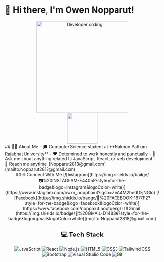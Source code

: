 # 👋 Hi there, I'm Owen Nopparut!
<div align="center">
  <img src="https://raw.githubusercontent.com/SP-XD/SP-XD/main/images/dev-working.gif" alt="Developer coding" width="300" />
</div>
<div id="header" align="center">
  <img src="https://media.giphy.com/media/M9gbBd9nbDrOTu1Mqx/giphy.gif" width="100"/>
</div>
## 👨‍💻 About Me
- 🎓 Computer Science student at **Nakhon Pathom Rajabhat University**
- ❤️ Determined to work honestly and punctually
- 💬 Ask me about anything related to JavaScript, React, or web development
- 📩 Reach me anytime: [Nopparut2818@gmail.com](mailto:Nopparut2818@gmail.com)

<div align="center">
## 🌐 Connect With Me
[![Instagram](https://img.shields.io/badge/📷%20INSTAGRAM-E4405F?style=for-the-badge&logo=instagram&logoColor=white)](https://www.instagram.com/owxn_noppharut?igsh=ZnA4M2hndDFjNGlo)
[![Facebook](https://img.shields.io/badge/📘%20FACEBOOK-1877F2?style=for-the-badge&logo=facebook&logoColor=white)](https://www.facebook.com/nopparut.nootueng/)
[![Gmail](https://img.shields.io/badge/📧%20GMAIL-D14836?style=for-the-badge&logo=gmail&logoColor=white)](mailto:Nopparut2818@gmail.com)

## 💻 Tech Stack
![JavaScript](https://img.shields.io/badge/JavaScript-F7DF1E?style=for-the-badge&logo=javascript&logoColor=black)
![React](https://img.shields.io/badge/React-61DAFB?style=for-the-badge&logo=react&logoColor=black)
![Node.js](https://img.shields.io/badge/Node.js-339933?style=for-the-badge&logo=node.js&logoColor=white)
![HTML5](https://img.shields.io/badge/HTML5-E34F26?style=for-the-badge&logo=html5&logoColor=white)
![CSS3](https://img.shields.io/badge/CSS3-1572B6?style=for-the-badge&logo=css3&logoColor=white)
![Tailwind CSS](https://img.shields.io/badge/Tailwind%20CSS-38B2AC?style=for-the-badge&logo=tailwind-css&logoColor=white)
![Bootstrap](https://img.shields.io/badge/Bootstrap-7952B3?style=for-the-badge&logo=bootstrap&logoColor=white)
![Visual Studio Code](https://img.shields.io/badge/VS%20Code-007ACC?style=for-the-badge&logo=visual-studio-code&logoColor=white)
![Git](https://img.shields.io/badge/Git-F05032?style=for-the-badge&logo=git&logoColor=white)
</div>
